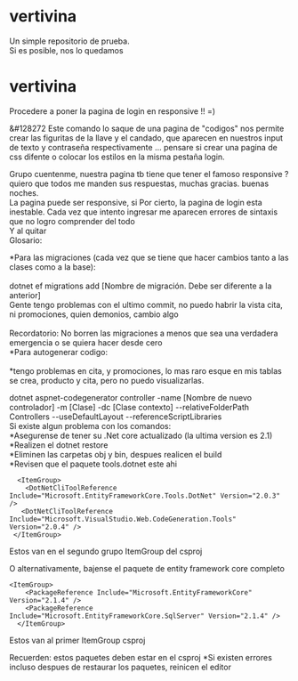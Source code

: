 # vertivina
Un simple repositorio de prueba.<br/>
Si es posible, nos lo quedamos<br/>

# vertivina 
Procedere a poner la pagina de login en responsive !! =) <br/>

&#128272
Este comando lo saque de una pagina de "codigos" nos permite crear las figuritas de la llave y el candado, que aparecen en nuestros input de texto y contraseña respectivamente ... pensare si crear una pagina de css difente o colocar los estilos en la misma pestaña login.<br/>

Grupo cuentenme, nuestra pagina tb tiene que tener el famoso responsive ? 
quiero que todos me manden sus respuestas, muchas gracias. buenas noches.
<br/>
La pagina puede ser responsive, si
Por cierto, la pagina de login esta inestable. Cada vez que intento ingresar me aparecen errores de sintaxis que no logro comprender del todo
<br/>
Y al quitar 
<br/>
Glosario:<br/>

*Para las migraciones (cada vez que se tiene que hacer cambios tanto a las clases como a la base): <br/>
 <br/>
  dotnet ef migrations add [Nombre de migración. Debe ser diferente a la anterior] <br/>
Gente tengo problemas con el ultimo commit, no puedo habrir la vista cita, ni promociones, quien demonios, cambio algo <br/>
<br/>
Recordatorio: No borren las migraciones a menos que sea una verdadera emergencia o se quiera hacer desde cero
 <br/>
*Para autogenerar codigo: <br/>
 <br/>
 *tengo problemas en cita, y promociones, lo mas raro esque en mis tablas se crea, producto y cita, pero no puedo visualizarlas.<br/>

  dotnet aspnet-codegenerator controller -name [Nombre de nuevo controlador] -m [Clase] -dc [Clase contexto] --relativeFolderPath     Controllers --useDefaultLayout --referenceScriptLibraries 
 <br/>
 Si existe algun problema con los comandos: <br/>
 *Asegurense de tener su .Net core actualizado (la ultima version es 2.1) <br/>
 *Realizen el dotnet restore <br/>
 *Eliminen las carpetas obj y bin, despues realicen el build<br/>
 *Revisen que el paquete tools.dotnet este ahi <br/>
 
 ```
   <ItemGroup> 
     <DotNetCliToolReference Include="Microsoft.EntityFrameworkCore.Tools.DotNet" Version="2.0.3" /> 
    <DotNetCliToolReference Include="Microsoft.VisualStudio.Web.CodeGeneration.Tools" Version="2.0.4" /> 
  </ItemGroup>

```
Estos van en el segundo grupo ItemGroup del csproj

O alternativamente, bajense el paquete de entity framework core completo <br/>
```
<ItemGroup>
    <PackageReference Include="Microsoft.EntityFrameworkCore" Version="2.1.4" />
    <PackageReference Include="Microsoft.EntityFrameworkCore.SqlServer" Version="2.1.4" />
  </ItemGroup>

```
Estos van al primer ItemGroup csproj

Recuerden: estos paquetes deben estar en el csproj
 *Si existen errores incluso despues de restaurar los paquetes, reinicen el editor
 
 
